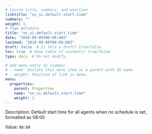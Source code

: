 ```yaml
---
# Course title, summary, and position.
linktitle: "sn_si.default.start.time"
summary: ""
weight: 1
# Page metadata.
title: "sn_si.default.start.time"
date: "2018-09-09T00:00:00Z"
lastmod: "2018-09-09T00:00:00Z"
draft: false  # Is this a draft? true/false
toc: true  # Show table of contents? true/false
type: docs  # Do not modify.

# Add menu entry to sidebar.
# - name: Declare this menu item as a parent with ID name.
# - weight: Position of link in menu.
menu:
  properties:
    parent: Properties
    name: "sn_si.default.start.time"
    weight: 1
---
```


Description: Default start time for all agents when no schedule is set, formatted as 08:00


Value: `08:00`